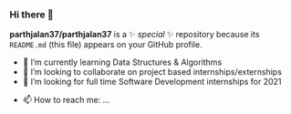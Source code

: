 ### Hi there 👋

**parthjalan37/parthjalan37** is a ✨ _special_ ✨ repository because its `README.md` (this file) appears on your GitHub profile.

<!-- - 🔭 I’m currently working on ... -->
- 🌱 I’m currently learning Data Structures & Algorithms
- 👯 I’m looking to collaborate on project based internships/externships
- 🤔 I’m looking for full time Software Development internships for 2021
<!-- - 💬 Ask me about ... -->
- 📫 How to reach me: ...
<!--
- 😄 Pronouns: ...
- ⚡ Fun fact: ...
-->
